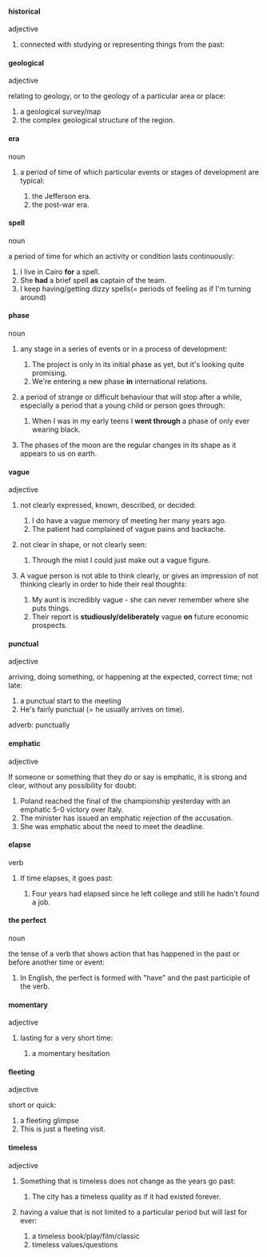 #### historical
adjective

1. connected with studying or representing things from the past:


#### geological
adjective

relating to geology, or to the geology of a particular area or place:

1. a geological survey/map
2. the complex geological structure of the region.

#### era
noun

1. a period of time of which particular events or stages of development are typical:
   
   1. the Jefferson era.
   2. the post-war era.


#### spell
noun

a period of time for which an activity or condition lasts continuously:

1. I live in Cairo **for** a spell.
2. She **had** a brief spell **as** captain of the team.
3. I keep having/getting dizzy spells(= periods of feeling as if I'm turning around)


#### phase
noun

1. any stage in a series of events or in a process of development:
   
   1. The project is only in its initial phase as yet, but it's looking quite promising.
   2. We're entering a new phase **in** international relations.

2. a period of strange or difficult behaviour that will stop after a while, especially a period that a young child or person goes through:
   
   1. When I was in my early teens I **went through** a phase of only ever wearing black.

3. The phases of the moon are the regular changes in its shape as it appears to us on earth.


#### vague
adjective

1. not clearly expressed, known, described, or decided:
   
   1. I do have a vague memory of meeting her many years ago.
   2. The patient had complained of vague pains and backache.

2. not clear in shape, or not clearly seen:
   
   1. Through the mist I could just make out a vague figure.

3. A vague person is not able to think clearly, or gives an impression of not thinking clearly in order to hide their real thoughts:
   
   1. My aunt is incredibly vague - she can never remember where she puts things.
   2. Their report is **studiously/deliberately** vague **on** future economic prospects.


#### punctual
adjective

arriving, doing something, or happening at the expected, correct time; not late:

1. a punctual start to the meeting
2. He's fairly punctual (= he usually arrives on time).

adverb: punctually


#### emphatic
adjective

If someone or something that they do or say is emphatic, it is strong and clear, without any possibility for doubt:

1. Poland reached the final of the championship yesterday with an emphatic 5-0 victory over Italy.
2. The minister has issued an emphatic rejection of the accusation.
3. She was emphatic about the need to meet the deadline.


#### elapse
verb

1. If time elapses, it goes past:
   
   1. Four years had elapsed since he left college and still he hadn't found a job.

#### the perfect
noun

the tense of a verb that shows action that has happened in the past or before another time or event:

1. In English, the perfect is formed with "have" and the past participle of the verb.

#### momentary
adjective

1. lasting for a very short time:
   
   1. a momentary hesitation


#### fleeting
adjective

short or quick:

1. a fleeting glimpse
2. This is just a fleeting visit.


#### timeless
adjective

1. Something that is timeless does not change as the years go past:

   1. The city has a timeless quality as if it had existed forever.

2. having a value that is not limited to a particular period but will last for ever:
   
   1. a timeless book/play/film/classic
   2. timeless values/questions








